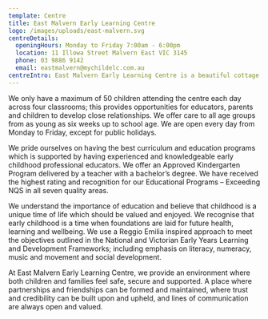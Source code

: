 ```yaml
---
template: Centre
title: East Malvern Early Learning Centre
logo: /images/uploads/east-malvern.svg
centreDetails:
  openingHours: Monday to Friday 7:00am - 6:00pm
  location: 11 Illowa Street Malvern East VIC 3145
  phone: 03 9886 9142 
  email: eastmalvern@mychildelc.com.au
centreIntro: East Malvern Early Learning Centre is a beautiful cottage with lots of charm and character. We are in the Malvern East community, close to buses and Darlington Train Station
---
```


We only have a maximum of 50 children attending the centre each day across four classrooms; this provides opportunities for educators, parents and children to develop close relationships. We offer care to all age groups from as young as six weeks up to school age. We are open every day from Monday to Friday, except for public holidays.

We pride ourselves on having the best curriculum and education programs which is supported by having experienced and knowledgeable early childhood professional educators. We offer an Approved Kindergarten Program delivered by a teacher with a bachelor’s degree. We have received the highest rating and recognition for our Educational Programs – Exceeding NQS in all seven quality areas.

We understand the importance of education and believe that childhood is a unique time of life which should be valued and enjoyed. We recognise that early childhood is a time when foundations are laid for future health, learning and wellbeing. We use a Reggio Emilia inspired approach to meet the objectives outlined in the National and Victorian Early Years Learning and Development Frameworks; including emphasis on literacy, numeracy, music and movement and social development.

At East Malvern Early Learning Centre, we provide an environment where both children and families feel safe, secure and supported. A place where partnerships and friendships can be formed and maintained, where trust and credibility can be built upon and upheld, and lines of communication are always open and valued.
